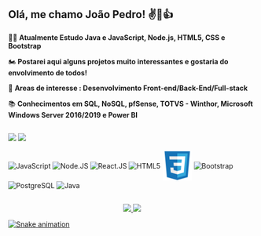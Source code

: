 ## **Olá, me chamo João Pedro! ✌🤩👍**


👨‍🎓  **Atualmente Estudo Java e JavaScript, Node.js, HTML5, CSS e Bootstrap** 

🏍   **Postarei aqui alguns projetos muito interessantes e gostaria do envolvimento de todos!**

👔  **Areas de interesse : Desenvolvimento Front-end/Back-End/Full-stack**

📚  **Conhecimentos em SQL, NoSQL, pfSense, TOTVS - Winthor, Microsoft Windows Server 2016/2019 e Power BI**


## 
<div>
  <a href = "mailto:joao_entreprise@hotmail.com"><img src="https://img.shields.io/badge/Microsoft_Outlook-0078D4?style=for-the-badge&logo=microsoft-outlook&logoColor=white"></a>
  <a href=https://www.linkedin.com/in/joao-dev-starter target="_blank"><img src="https://img.shields.io/badge/-LinkedIn-%230077B5?style=for-the-badge&logo=linkedin&logoColor=white" target="_blank"></a> 
</div


##

<div style="display: inline_block"><br>
  	<img align="center" alt="JavaScript" height="60" width="60" src="https://cdn.jsdelivr.net/gh/devicons/devicon/icons/javascript/javascript-original.svg" />
  	<img align="center" alt="Node.JS" height="60" width="60" src="https://cdn.jsdelivr.net/gh/devicons/devicon/icons/nodejs/nodejs-plain-wordmark.svg"/>
  	<img align="center" alt="React.JS" height="60" width="60" src="https://cdn.jsdelivr.net/gh/devicons/devicon/icons/react/react-original-wordmark.svg"/>
  	<img align="center" alt="HTML5" height="60" width="60" src="https://cdn.jsdelivr.net/gh/devicons/devicon/icons/html5/html5-original.svg"/>		
  	<img align="center" alt="CSS" height="60" width="60" src="https://raw.githubusercontent.com/devicons/devicon/master/icons/css3/css3-original.svg">
 	<img align="center" alt="Bootstrap" height="60" width="60" src="https://cdn.jsdelivr.net/gh/devicons/devicon/icons/bootstrap/bootstrap-plain-wordmark.svg"/>
	<img align="center" alt="PostgreSQL" height="60" width="60" src="https://cdn.jsdelivr.net/gh/devicons/devicon/icons/postgresql/postgresql-plain-wordmark.svg"/>
	<img align="center" alt="Java" height="60" width="60" src="https://cdn.jsdelivr.net/gh/devicons/devicon/icons/java/java-original-wordmark.svg"/>
          
</div>

##
																																					 
<div align="center">
  <a href="https://github.com/JoaoPDeveloper">
  <img height="160cm" src="https://github-readme-stats.vercel.app/api?username=JoaoPDeveloper&show_icons=true&theme=dark&include_all_commits=true&count_private=true"/>
  <img height="160em" src="https://github-readme-stats.vercel.app/api/top-langs/?username=JoaoPDeveloper&layout=compact&langs_count=7&theme=dark"/>
</div>			
																																			   
																																			   
 ![Snake animation](https://github.com/JoaoPDeveloper/zarkooi/blob/output/github-contribution-grid-snake.svg)
